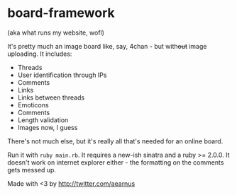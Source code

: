 board-framework
======
(aka what runs my website, wofl)

It's pretty much an image board like, say, 4chan - but with~~out~~ image uploading. It includes:

* Threads
* User identification through IPs
* Comments
* Links
* Links between threads
* Emoticons
* Comments
* Length validation
* Images now, I guess

There's not much else, but it's really all that's needed for an online board. 

Run it with `ruby main.rb`. It requires a new-ish sinatra and a ruby >= 2.0.0. It doesn't work on internet explorer either - the formatting on the comments gets messed up.

Made with <3 by http://twitter.com/aearnus
